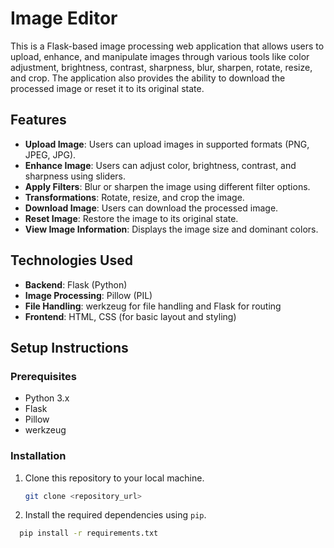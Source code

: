 # Image Editor

This is a Flask-based image processing web application that allows users to upload, enhance, and manipulate images through various tools like color adjustment, brightness, contrast, sharpness, blur, sharpen, rotate, resize, and crop. The application also provides the ability to download the processed image or reset it to its original state.

## Features

- **Upload Image**: Users can upload images in supported formats (PNG, JPEG, JPG).
- **Enhance Image**: Users can adjust color, brightness, contrast, and sharpness using sliders.
- **Apply Filters**: Blur or sharpen the image using different filter options.
- **Transformations**: Rotate, resize, and crop the image.
- **Download Image**: Users can download the processed image.
- **Reset Image**: Restore the image to its original state.
- **View Image Information**: Displays the image size and dominant colors.

## Technologies Used

- **Backend**: Flask (Python)
- **Image Processing**: Pillow (PIL)
- **File Handling**: werkzeug for file handling and Flask for routing
- **Frontend**: HTML, CSS (for basic layout and styling)

## Setup Instructions

### Prerequisites

- Python 3.x
- Flask
- Pillow
- werkzeug

### Installation

1. Clone this repository to your local machine.

   ```bash
   git clone <repository_url>
2. Install the required dependencies using `pip`.

  ```bash
    pip install -r requirements.txt
